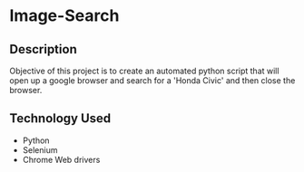 # Image-Search

## Description
Objective of this project is to create an automated python script that will open up a google browser and search for a 'Honda Civic' and then close the browser. 

## Technology Used
- Python
- Selenium
- Chrome Web drivers